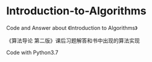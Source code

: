 # Introduction-to-Algorithms
 Code and Answer about 《Introduction to Algorithms》
 
《算法导论 第二版》课后习题解答和书中出现的算法实现

 Code with Python3.7
